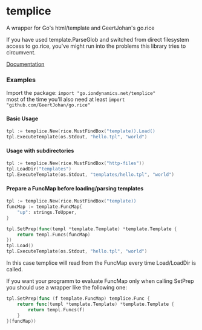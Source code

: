 # templice

A wrapper for Go's html/template and GeertJohan's go.rice  
  
If you have used template.ParseGlob and switched from direct filesystem access to go.rice, you've might run into the problems this library tries to circumvent.

[Documentation](https://go.iondynamics.net/templice)

### Examples
Import the package: `import "go.iondynamics.net/templice"`  
most of the time you'll also need at least `import "github.com/GeertJohan/go.rice"`

#### Basic Usage
```go
tpl := templice.New(rice.MustFindBox("template)).Load()
tpl.ExecuteTemplate(os.Stdout, "hello.tpl", "world")
```

#### Usage with subdirectories
```go
tpl := templice.New(rice.MustFindBox("http-files"))
tpl.LoadDir("templates")
tpl.ExecuteTemplate(os.Stdout, "templates/hello.tpl", "world")
```

#### Prepare a FuncMap before loading/parsing templates
```go
tpl := templice.New(rice.MustFindBox("template))
funcMap := template.FuncMap{
	"up": strings.ToUpper,
}

tpl.SetPrep(func(templ *template.Template) *template.Template {
	return templ.Funcs(funcMap)
})
tpl.Load()
tpl.ExecuteTemplate(os.Stdout, "hello.tpl", "world")
```

In this case templice will read from the FuncMap every time Load/LoadDir is called.

If you want your programm to evaluate FuncMap only when calling SetPrep you should use a wrapper like the following one: 
```go
tpl.SetPrep(func (f template.FuncMap) templice.Func {
	return func(templ *template.Template) *template.Template {
		return templ.Funcs(f)
	}
}(funcMap))
```